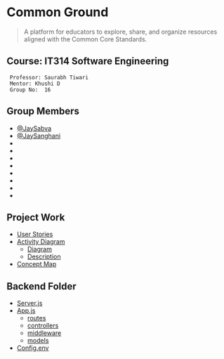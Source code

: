 
# Common Ground

> A platform for educators to explore, share, and organize resources aligned
with the Common Core Standards.

## Course: IT314 Software Engineering
     Professor: Saurabh Tiwari
     Mentor: Khushi D
     Group No:  16
## Group Members

- [@JaySabva](https://www.github.com/JaySabva)
- [@JaySanghani](https://www.github.com/Jaysanghani08/)
- 
-
-
-
-
-
-
-
## Project Work

- [User Stories](https://github.com/Jaysanghani08/Common_Ground/blob/main/User_Stories/User_Stories.pdf)
- [Activity Diagram](https://github.com/Jaysanghani08/Common_Ground/blob/main/Activity_diagram/)
  - [Diagram](https://github.com/Jaysanghani08/Common_Ground/blob/main/Activity_diagram/Activity_Diagram.pdf)
  - [Description](https://github.com/Jaysanghani08/Common_Ground/blob/main/Activity_diagram/Activity_Diagram_Description.pdf)
- [Concept Map](https://github.com/Jaysanghani08/Common_Ground/blob/main/Concept_map/Concept_Map.pdf)

## Backend Folder

- [Server.js](https://github.com/Jaysanghani08/Common_Ground/blob/main/BackEnd/server.js)
- [App.js](https://github.com/Jaysanghani08/Common_Ground/tree/main/BackEnd/api)
  - [routes](https://github.com/Jaysanghani08/Common_Ground/tree/main/BackEnd/api/routes)
  - [controllers](https://github.com/Jaysanghani08/Common_Ground/tree/main/BackEnd/api/controllers)
  - [middleware](https://github.com/Jaysanghani08/Common_Ground/tree/main/BackEnd/api/middleware)
  - [models](https://github.com/Jaysanghani08/Common_Ground/tree/main/BackEnd/api/models)
- [Config.env](https://github.com/Jaysanghani08/Common_Ground/blob/main/BackEnd/config.env)